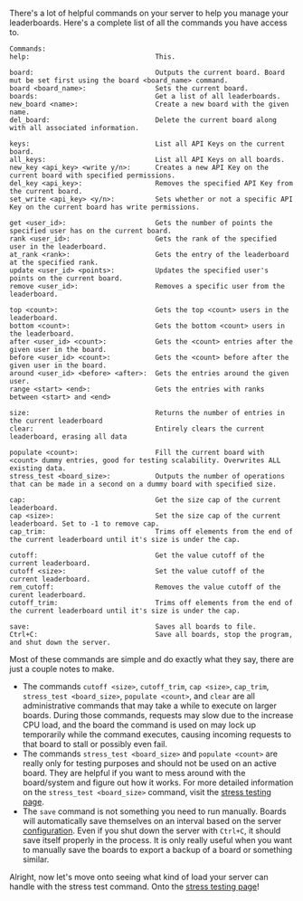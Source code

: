 There's a lot of helpful commands on your server to help you manage your leaderboards. Here's a complete list of all the commands you have access to.
```
Commands:
help:                               This.

board:                              Outputs the current board. Board mut be set first using the board <board_name> command.
board <board_name>:                 Sets the current board.
boards:                             Get a list of all leaderboards.
new_board <name>:                   Create a new board with the given name.
del_board:                          Delete the current board along with all associated information.

keys:                               List all API Keys on the current board.
all_keys:                           List all API Keys on all boards.
new_key <api_key> <write y/n>:      Creates a new API Key on the current board with specified permissions.
del_key <api_key>:                  Removes the specified API Key from the current board.
set_write <api_key> <y/n>:          Sets whether or not a specific API Key on the current board has write permissions.

get <user_id>:                      Gets the number of points the specified user has on the current board.
rank <user_id>:                     Gets the rank of the specified user in the leaderboard.
at_rank <rank>:                     Gets the entry of the leaderboard at the specified rank.
update <user_id> <points>:          Updates the specified user's points on the current board.
remove <user_id>:                   Removes a specific user from the leaderboard.

top <count>:                        Gets the top <count> users in the leaderboard.
bottom <count>:                     Gets the bottom <count> users in the leaderboard.
after <user_id> <count>:            Gets the <count> entries after the given user in the board.
before <user_id> <count>:           Gets the <count> before after the given user in the board.
around <user_id> <before> <after>:  Gets the entries around the given user.
range <start> <end>:                Gets the entries with ranks between <start> and <end>

size:                               Returns the number of entries in the current leaderboard
clear:                              Entirely clears the current leaderboard, erasing all data

populate <count>:                   Fill the current board with <count> dummy entries, good for testing scalability. Overwrites ALL existing data.
stress_test <board_size>:           Outputs the number of operations that can be made in a second on a dummy board with specified size.

cap:                                Get the size cap of the current leaderboard.
cap <size>:                         Set the size cap of the current leaderboard. Set to -1 to remove cap.
cap_trim:                           Trims off elements from the end of the current leaderboard until it's size is under the cap.

cutoff:                             Get the value cutoff of the current leaderboard.
cutoff <size>:                      Set the value cutoff of the current leaderboard.
rem_cutoff:                         Removes the value cutoff of the curent leaderboard.
cutoff_trim:                        Trims off elements from the end of the current leaderboard until it's size is under the cap.

save:                               Saves all boards to file.
Ctrl+C:                             Save all boards, stop the program, and shut down the server.
```

Most of these commands are simple and do exactly what they say, there are just a couple notes to make.

- The commands `cutoff <size>`, `cutoff_trim`, `cap <size>`, `cap_trim`, `stress_test <board_size>`, `populate <count>`, and `clear` are all administrative commands that may take a while to execute on larger boards. During those commands, requests may slow due to the increase CPU load, and the board the command is used on may lock up temporarily while the command executes, causing incoming requests to that board to stall or possibly even fail.
- The commands `stress_test <board_size>` and `populate <count>` are really only for testing purposes and should not be used on an active board. They are helpful if you want to mess around with the board/system and figure out how it works. For more detailed information on the `stress_test <board_size>` command, visit the [stress testing page](./stress-testing.md).
- The `save` command is not something you need to run manually. Boards will automatically save themselves on an interval based on the server [configuration](./configuration.md). Even if you shut down the server with `Ctrl+C`, it should save itself properly in the process. It is only really useful when you want to manually save the boards to export a backup of a board or something similar.

Alright, now let's move onto seeing what kind of load your server can handle with the stress test command. Onto the [stress testing page](./stress-testing.md)!